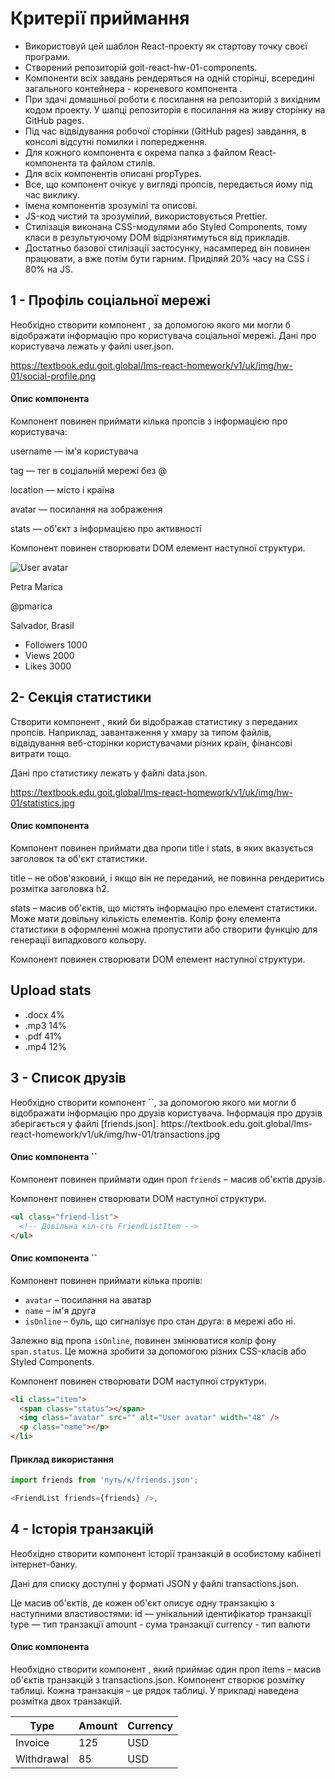 <h1> Критерії приймання </h1>
<ul>
<li>Використовуй цей шаблон React-проекту як стартову точку своєї
програми.</li>
<li>Створений репозиторій goit-react-hw-01-components.</li> 
<li>Компоненти всіх завдань рендеряться на одній сторінці, всередині загального контейнера - кореневого компонента <App>. </li>
<li>При здачі домашньої роботи є посилання на репозиторій з
вихідним кодом проекту. У шапці репозиторія є посилання на живу сторінку на GitHub pages. </li>
<li>Під час відвідування робочої сторінки (GitHub pages) завдання, в консолі відсутні помилки і попередження. </li>
<li>Для кожного компонента є окрема папка з
файлом React-компонента та файлом стилів.</li>
<li>Для всіх компонентів описані propTypes. </li>
<li>Все, що компонент очікує у вигляді пропсів, передається йому під час виклику.</li> 
<li>Імена компонентів зрозумілі та описові.</li> 
<li>JS-код чистий та зрозумілий, використовується Prettier. </li>
<li>Стилізація виконана CSS-модулями або Styled
Components, тому класи в результуючому DOM відрізнятимуться від прикладів.</li>
<li>Достатньо базової стилізації застосунку, насамперед він повинен працювати, а вже
потім бути гарним. Приділяй 20% часу на CSS і 80% на JS.</li>
</ul>

<h2>1 - Профіль соціальної мережі</h2>

Необхідно створити компонент <Profile>, за допомогою якого ми могли б
відображати інформацію про користувача соціальної мережі. Дані про користувача
лежать у файлі user.json.

https://textbook.edu.goit.global/lms-react-homework/v1/uk/img/hw-01/social-profile.png

<h4>Опис компонента <Profile> </h4>
Компонент повинен приймати кілька пропсів з
інформацією про користувача:

<p>username — ім'я користувача</p> <p>tag — тег в соціальній мережі без @ </p><p>location — місто
і країна</p> <p>avatar — посилання на зображення</p> <p>stats — об'єкт з інформацією про
активності</p>

Компонент повинен створювати DOM елемент наступної структури.

<div class="profile">
  <div class="description">
    <img
      src="https://cdn-icons-png.flaticon.com/512/1077/1077012.png"
      alt="User avatar"
      class="avatar"
    />
    <p class="name">Petra Marica</p>
    <p class="tag">@pmarica</p>
    <p class="location">Salvador, Brasil</p>
  </div>

  <ul class="stats">
    <li>
      <span class="label">Followers</span>
      <span class="quantity">1000</span>
    </li>
    <li>
      <span class="label">Views</span>
      <span class="quantity">2000</span>
    </li>
    <li>
      <span class="label">Likes</span>
      <span class="quantity">3000</span>
    </li>
  </ul>
</div>

<h2>2- Секція статистики</h2>

Створити компонент <Statistics>, який би відображав статистику з переданих
пропсів. Наприклад, завантаження у хмару за типом файлів, відвідування
веб-сторінки користувачами різних країн, фінансові витрати тощо.

Дані про статистику лежать у файлі data.json.

https://textbook.edu.goit.global/lms-react-homework/v1/uk/img/hw-01/statistics.jpg

<h4>Опис компонента <Statistics></h4> 
Компонент повинен приймати два пропи title і stats, в яких вказується заголовок та об'єкт статистики.

title – не обов'язковий, і якщо він не переданий, не повинна рендеритись
розмітка заголовка h2.

stats – масив об'єктів, що містять інформацію про елемент статистики. Може мати
довільну кількість елементів. Колір фону елемента статистики в оформленні можна
пропустити або створити функцію для генерації випадкового кольору.

Компонент повинен створювати DOM елемент наступної структури.

<section class="statistics">
  <h2 class="title">Upload stats</h2>

  <ul class="stat-list">
    <li class="item">
      <span class="label">.docx</span>
      <span class="percentage">4%</span>
    </li>
    <li class="item">
      <span class="label">.mp3</span>
      <span class="percentage">14%</span>
    </li>
    <li class="item">
      <span class="label">.pdf</span>
      <span class="percentage">41%</span>
    </li>
    <li class="item">
      <span class="label">.mp4</span>
      <span class="percentage">12%</span>
    </li>
  </ul>
</section>

<h2>3 - Список друзів</h2>
Необхідно створити компонент `<FriendList>`, за допомогою якого ми могли б відображати інформацію про друзів користувача. Інформація про друзів зберігається у файлі [friends.json].
https://textbook.edu.goit.global/lms-react-homework/v1/uk/img/hw-01/transactions.jpg

<h4>Опис компонента `<FriendList>`</h4>

Компонент повинен приймати один проп `friends` – масив об'єктів друзів.

Компонент повинен створювати DOM наступної структури.

```html
<ul class="friend-list">
  <!-- Довільна кіл-сть FriendListItem -->
</ul>
```

<h4>Опис компонента `<FriendListItem>`</h4>

Компонент повинен приймати кілька пропів:

- `avatar` – посилання на аватар
- `name` – ім'я друга
- `isOnline` – буль, що сигналізує про стан друга: в мережі або ні.

Залежно від пропа `isOnline`, повинен змінюватися колір фону `span.status`. Це
можна зробити за допомогою різних CSS-класів або Styled Components.

Компонент повинен створювати DOM наступної структури.

```html
<li class="item">
  <span class="status"></span>
  <img class="avatar" src="" alt="User avatar" width="48" />
  <p class="name"></p>
</li>
```

<h4>Приклад використання</h4>

```js
import friends from 'путь/к/friends.json';

<FriendList friends={friends} />,
```

<h2>4 - Історія транзакцій</h2>

Необхідно створити компонент історії транзакцій в особистому кабінеті
інтернет-банку.

Дані для списку доступні у форматі JSON у файлі transactions.json.

Це масив об'єктів, де кожен об'єкт описує одну транзакцію з наступними
властивостями: id — унікальний ідентифікатор транзакції type — тип транзакції
amount - сума транзакції currency - тип валюти

<h4>Опис компонента <TransactionHistory> </h4>
Необхідно створити компонент
<TransactionHistory>, який приймає один проп items – масив об'єктів транзакцій з
transactions.json. Компонент створює розмітку таблиці. Кожна транзакція – це
рядок таблиці. У прикладі наведена розмітка двох транзакцій.

<table class="transaction-history">
  <thead>
    <tr>
      <th>Type</th>
      <th>Amount</th>
      <th>Currency</th>
    </tr>
  </thead>

  <tbody>
    <tr>
      <td>Invoice</td>
      <td>125</td>
      <td>USD</td>
    </tr>
    <tr>
      <td>Withdrawal</td>
      <td>85</td>
      <td>USD</td>
    </tr>
  </tbody>
</table>
